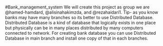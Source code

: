 #Bank_management_system
We will create this project as group
we are @hamed-hamdard, @alisinahakimzda, and @rezahaidari1. Tip- as you know banks may have many branches so its better to use Distributed Database.
Distributed Database is a kind of database that logically exists in one place but physically can be in many places distributed by many computers connected to network.
For creating bank database you can use Distributed Database in main branch and install one copy of that in each branches.
